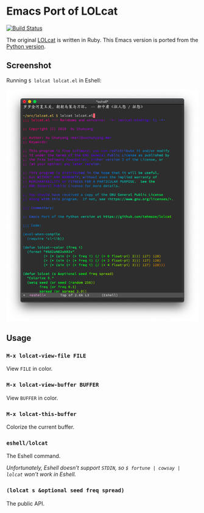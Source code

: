 # Emacs Port of LOLcat

[![Build Status](https://travis-ci.org/xuchunyang/lolcat.el.svg?branch=master)](https://travis-ci.org/xuchunyang/lolcat.el)

The original [LOLcat](https://github.com/busyloop/lolcat) is written in Ruby. This Emacs version is ported from the [Python version](https://github.com/tehmaze/lolcat).

## Screenshot

Running `$ lolcat lolcat.el` in Eshell:

![screenshot of running lolcat in eshell](lolcat.png)

## Usage

### `M-x lolcat-view-file FILE`

View `FILE` in color.

### `M-x lolcat-view-buffer BUFFER`

View `BUFFER` in color.

### `M-x lolcat-this-buffer`

Colorize the current buffer.

### `eshell/lolcat`

The Eshell command.

_Unfortunately, Eshell doesn't support `STDIN`, so `$ fortune | cowsay | lolcat` won't work in Eshell._

### `(lolcat s &optional seed freq spread)`

The public API.
